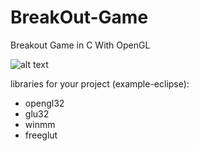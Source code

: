 # BreakOut-Game
Breakout Game in C With OpenGL

![alt text](https://user-images.githubusercontent.com/62429285/226126157-28407791-6586-4188-a2a1-c0d7432efdf7.PNG)

libraries for your project (example-eclipse):
- opengl32
- glu32
- winmm
- freeglut
